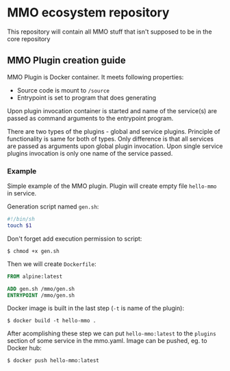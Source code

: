 # MMO ecosystem repository

This repository will contain all MMO stuff that isn't supposed to be in the core repository

## MMO Plugin creation guide

MMO Plugin is Docker container. It meets following properties:

* Source code is mount to `/source`
* Entrypoint is set to program that does generating

Upon plugin invocation container is started and name of the service(s) are passed as command arguments to the entrypoint program. 

There are two types of the plugins - global and service plugins. Principle of functionality is same for both of types. Only difference is that all services are passed as arguments upon global plugin invocation. Upon single service plugins invocation is only one name of the service passed.

### Example

Simple example of the MMO plugin. Plugin will create empty file `hello-mmo` in service.

Generation script named `gen.sh`:

```bash
#!/bin/sh
touch $1
```

Don't forget add execution permission to script:

```
$ chmod +x gen.sh
```

Then we will create `Dockerfile`:

```Dockerfile
FROM alpine:latest

ADD gen.sh /mmo/gen.sh
ENTRYPOINT /mmo/gen.sh
```

Docker image is built in the last step (`-t` is name of the plugin):
```
$ docker build -t hello-mmo .
```

After acomplishing these step we can put `hello-mmo:latest` to the `plugins` section of some service in the mmo.yaml. Image can be pushed, eg. to Docker hub: 

```
$ docker push hello-mmo:latest
```
